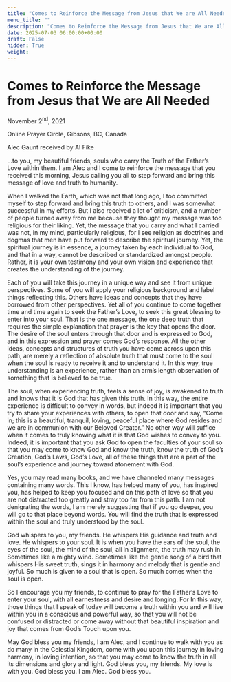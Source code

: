 ```yaml
---
title: "Comes to Reinforce the Message from Jesus that We are All Needed"
menu_title: ""
description: "Comes to Reinforce the Message from Jesus that We are All Needed"
date: 2025-07-03 06:00:00+00:00
draft: False
hidden: True
weight:
---
```

# Comes to Reinforce the Message from Jesus that We are All Needed

November 2<sup>nd</sup>, 2021

Online Prayer Circle, Gibsons, BC, Canada

Alec Gaunt received by Al Fike

…to you, my beautiful friends, souls who carry the Truth of the Father’s Love within them. I am Alec and I come to reinforce the message that you received this morning, Jesus calling you all to step forward and bring this message of love and truth to humanity.

When I walked the Earth, which was not that long ago, I too committed myself to step forward and bring this truth to others, and I was somewhat successful in my efforts. But I also received a lot of criticism, and a number of people turned away from me because they thought my message was too religious for their liking. Yet, the message that you carry and what I carried was not, in my mind, particularly religious, for I see religion as doctrines and dogmas that men have put forward to describe the spiritual journey. Yet, the spiritual journey is in essence, a journey taken by each individual to God, and that in a way, cannot be described or standardized amongst people. Rather, it is your own testimony and your own vision and experience that creates the understanding of the journey.

Each of you will take this journey in a unique way and see it from unique perspectives. Some of you will apply your religious background and label things reflecting this. Others have ideas and concepts that they have borrowed from other perspectives. Yet all of you continue to come together time and time again to seek the Father’s Love, to seek this great blessing to enter into your soul. That is the one message, the one deep truth that requires the simple explanation that prayer is the key that opens the door. The desire of the soul enters through that door and is expressed to God, and in this expression and prayer comes God’s response. All the other ideas, concepts and structures of truth you have come across upon this path, are merely a reflection of absolute truth that must come to the soul when the soul is ready to receive it and to understand it. In this way, true understanding is an experience, rather than an arm’s length observation of something that is believed to be true.

The soul, when experiencing truth, feels a sense of joy, is awakened to truth and knows that it is God that has given this truth. In this way, the entire experience is difficult to convey in words, but indeed it is important that you try to share your experiences with others, to open that door and say, “Come in; this is a beautiful, tranquil, loving, peaceful place where God resides and we are in communion with our Beloved Creator.” No other way will suffice when it comes to truly knowing what it is that God wishes to convey to you. Indeed, it is important that you ask God to open the faculties of your soul so that you may come to know God and know the truth, know the truth of God’s Creation, God’s Laws, God’s Love, all of these things that are a part of the soul’s experience and journey toward atonement with God.

Yes, you may read many books, and we have channeled many messages containing many words. This I know, has helped many of you, has inspired you, has helped to keep you focused and on this path of love so that you are not distracted too greatly and stray too far from this path. I am not denigrating the words, I am merely suggesting that if you go deeper, you will go to that place beyond words. You will find the truth that is expressed within the soul and truly understood by the soul.

God whispers to you, my friends. He whispers His guidance and truth and love. He whispers to your soul. It is when you have the ears of the soul, the eyes of the soul, the mind of the soul, all in alignment, the truth may rush in. Sometimes like a mighty wind. Sometimes like the gentle song of a bird that whispers His sweet truth, sings it in harmony and melody that is gentle and joyful. So much is given to a soul that is open. So much comes when the soul is open.

So I encourage you my friends, to continue to pray for the Father’s Love to enter your soul, with all earnestness and desire and longing. For In this way, those things that I speak of today will become a truth within you and will live within you in a conscious and powerful way, so that you will not be confused or distracted or come away without that beautiful inspiration and joy that comes from God’s Touch upon you.

May God bless you my friends, I am Alec, and I continue to walk with you as do many in the Celestial Kingdom, come with you upon this journey in loving harmony, in loving intention, so that you may come to know the truth in all its dimensions and glory and light. God bless you, my friends. My love is with you. God bless you. I am Alec. God bless you.
